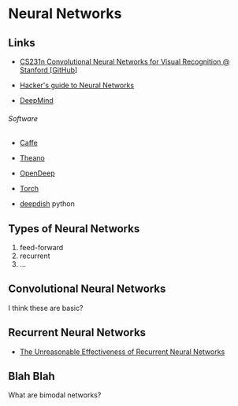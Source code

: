 Neural Networks
===============


Links
-----

- [CS231n Convolutional Neural Networks for Visual Recognition @ Stanford
](http://cs231n.stanford.edu) [[GitHub](http://cs231n.github.io)]


- [Hacker's guide to Neural Networks](http://karpathy.github.io/neuralnets/)


- [DeepMind](http://deepmind.com)


###### Software

- [Caffe](http://caffe.berkeleyvision.org)
- [Theano](http://www.deeplearning.net/software/theano/)
- [OpenDeep](http://www.opendeep.org)
- [Torch](http://torch.ch)


- [deepdish](http://deepdish.io/) python



Types of Neural Networks
------------------------


1. feed-forward
2. recurrent
3. ...

Convolutional Neural Networks
-----------------------------

I think these are basic?


Recurrent Neural Networks
-------------------------

- [The Unreasonable Effectiveness of Recurrent Neural Networks](http://karpathy.github.io/2015/05/21/rnn-effectiveness/)


Blah Blah
---------

What are bimodal networks?
